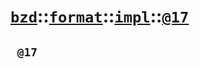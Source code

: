 # [`bzd`](../../../../index.md)::[`format`](../../../index.md)::[`impl`](../../index.md)::[`@17`](../index.md)

## ` @17`

